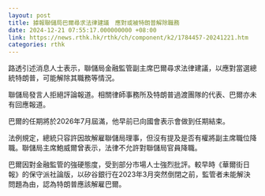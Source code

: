 ```yaml
---
layout: post
title: 據報聯儲局巴爾尋求法律建議　應對或被特朗普解除職務
date: 2024-12-21 07:55:17.000000000 +08:00
link: https://news.rthk.hk/rthk/ch/component/k2/1784457-20241221.htm
categories: rthk
---
```


路透引述消息人士表示，聯儲局金融監管副主席巴爾尋求法律建議，以應對當選總統特朗普，可能解除其職務等情況。

聯儲局發言人拒絕評論報道。相關律師事務所及特朗普過渡團隊的代表、巴爾亦未有回應報道。

巴爾的任期將於2026年7月屆滿，他早前已向國會表示會做到任期結束。

法例規定，總統只容許因故解雇聯儲局理事，但沒有提及是否有權將副主席職位降職。聯儲局主席鮑威爾曾表示，法律不允許對聯儲局官員降職。

巴爾因對金融監管的強硬態度，受到部分市場人士強烈批評。較早時《華爾街日報》的保守派社論版，以矽谷銀行在2023年3月突然倒閉之前，監管者未能解決問題為由，認為特朗普應該解雇巴爾。
